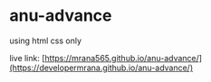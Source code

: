 # anu-advance
  
  using html css only
  
live link: [https://mrana565.github.io/anu-advance/](https://developermrana.github.io/anu-advance/)

